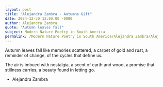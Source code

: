 ```yaml
---
layout: post
title: "Alejandra Zambra - Autumns Gift"
date: 2024-12-30 12:00:00 -0000
author: Alejandra Zambra
quote: "Autumn leaves fall"
subject: Modern Nature Poetry in South America
permalink: /Modern Nature Poetry in South America/Alejandra Zambra/Alejandra Zambra - Autumns Gift
---
```


Autumn leaves fall
like memories scattered,
a carpet of gold and rust,
a reminder of change,
of the cycles that define us.

The air is imbued with nostalgia,
a scent of earth and wood,
a promise that stillness carries,
a beauty found in letting go.

- Alejandra Zambra
